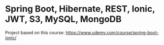 # Spring Boot, Hibernate, REST, Ionic, JWT, S3, MySQL, MongoDB

Project based on this course: https://www.udemy.com/course/spring-boot-ionic/
